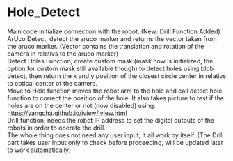 # Hole_Detect

Main code initialize connection with the robot. (New: Drill Function Added) <br />
ArUco Detect, detect the aruco marker and returns the vector taken from the aruco marker. (Vector contains the translation and rotation of the camera in relativs to the aruco marker) <br />
Detect Holes Function, create custom mask (mask now is initialized, the option for custom mask still available though) to detect holes using blob detect, then return the x and y position of the closest circle center in relativs to optical center of the camera. <br />
Move to Hole function moves the robot arm to the hole and call detect hole function to correct the position of the hole. It also takes picture to test if the holes are on the center or not (now disabled) using: https://yangcha.github.io/iview/iview.html <br />
Drill function, needs the robot IP address to set the digital outputs of the robots in order to operate the drill. <br />
The whole thing does not need any user input, it all work by itself. (The Drill part takes user input only to check before proceeding, will be updated later to work automatically) <br />
